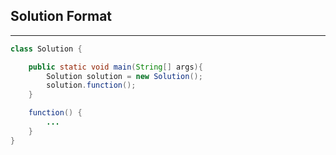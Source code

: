 ## Solution Format
***
```java
class Solution {

	public static void main(String[] args){
		Solution solution = new Solution();
		solution.function();
	}

	function() {
		...
	}
}
```